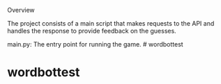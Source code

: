 Overview

The project consists of a main script that makes requests to the API and handles the response to provide feedback on the guesses. 


main.py: The entry point for running the game. # wordbottest
# wordbottest
